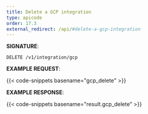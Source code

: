 ```yaml
---
title: Delete a GCP integration
type: apicode
order: 17.3
external_redirect: /api/#delete-a-gcp-integration
---
```



**SIGNATURE**:

`DELETE /v1/integration/gcp`


**EXAMPLE REQUEST**:

{{< code-snippets basename="gcp_delete" >}}


**EXAMPLE RESPONSE**:

{{< code-snippets basename="result.gcp_delete" >}}
